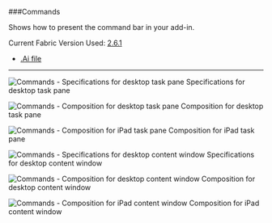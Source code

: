 ###Commands

Shows how to present the command bar in your add-in.

Current Fabric Version Used: [2.6.1](https://github.com/OfficeDev/office-ui-fabric-core/releases/tag/2.6.1)

* [.Ai file](https://github.com/OfficeDev/Office-Add-in-UX-Design-Patterns/blob/master/Patterns/Source%20Files/Commands.ai?raw=true)

***

![Commands - Specifications for desktop task pane](https://raw.githubusercontent.com/OfficeDev/Office-Add-in-UX-Design-Patterns/master/Patterns/Assets/Commands/Commands_Desktop%20Task%20Pane%20Callouts.png)
Specifications for desktop task pane 


![Commands - Composition for desktop task pane](https://raw.githubusercontent.com/OfficeDev/Office-Add-in-UX-Design-Patterns/master/Patterns/Assets/Commands/Commands_Desktop%20Task%20Pane%20Comp.png)
Composition for desktop task pane 


![Commands - Composition for iPad task pane](https://raw.githubusercontent.com/OfficeDev/Office-Add-in-UX-Design-Patterns/master/Patterns/Assets/Commands/Commands_iPad%20Task%20Pane%20Comp.png)
Composition for iPad task pane 


![Commands - Specifications for desktop content window](https://raw.githubusercontent.com/OfficeDev/Office-Add-in-UX-Design-Patterns/master/Patterns/Assets/Commands/Commands_Desktop%20Content%20Window%20Callouts%20.png)
Specifications for desktop content window


![Commands - Composition for desktop content window](https://raw.githubusercontent.com/OfficeDev/Office-Add-in-UX-Design-Patterns/master/Patterns/Assets/Commands/Commands_Desktop%20Content%20Window%20Comp.png)
Composition for desktop content window


![Commands - Composition for iPad content window](https://raw.githubusercontent.com/OfficeDev/Office-Add-in-UX-Design-Patterns/master/Patterns/Assets/Commands/Commands_iPad%20Content%20Window%20Comp.png)
Composition for iPad content window
